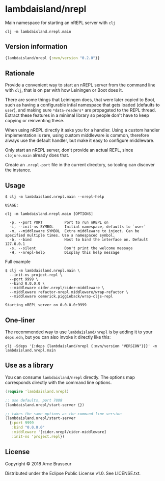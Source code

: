 # lambdaisland/nrepl

Main namespace for starting an nREPL server with `clj`

```
clj -m lambdaisland.nrepl.main
```

## Version information

``` clojure
{lambdaisland/nrepl {:mvn/version "0.2.0"}}
```

## Rationale

Provide a convenient way to start an nREPL server from the command line with
`clj`, that is on par with how Leiningen or Boot does it.

There are some things that Leiningen does, that were later copied to Boot, such
as having a configurable intial namespace that gets loaded (defaults to `user`),
and making sure `*data-readers*` are propagated to the REPL thread. Extract
these features in a minimal library so people don't have to keep copying or
reinventing these.

When using nREPL directly it asks you for a handler. Using a custom handler
implementation is rare, using custom middleware is common, therefore always use
the default handler, but make it easy to configure middleware.

Only start an nREPL server, don't provide an actual REPL, since `clojure.main`
already does that.

Create an `.nrepl-port` file in the current directory, so tooling can discover
the instance.

## Usage

```
$ clj -m lambdaisland.nrepl.main --nrepl-help

USAGE:

clj -m lambdaisland.nrepl.main [OPTIONS]

  -p, --port PORT          Port to run nREPL on
  -i, --init-ns SYMBOL     Initial namespace, defaults to `user`
  -m, --middleware SYMBOL  Extra middleware to inject. Can be specified multiple times. Use a namespaced symbol.
  -b, --bind               Host to bind the interface on. Default 127.0.0.1
  -s, --silent             Don't print the welcome message
  -H, --nrepl-help         Display this help message
```

Full example

```
$ clj -m lambdaisland.nrepl.main \
  --init-ns project.repl \
  --port 9999 \
  --bind 0.0.0.0 \
  --middleware cider.nrepl/cider-middleware \
  --middleware refactor-nrepl.middleware/wrap-refactor \
  --middleware cemerick.piggieback/wrap-cljs-repl

Starting nREPL server on 0.0.0.0:9999
```

## One-liner

The recommended way to use `lambdaisland/nrepl` is by adding it to your `deps.edn`, but you can also invoke it directly like this:

```
clj -Sdeps '{:deps {lambdaisland/nrepl {:mvn/version "VERSION"}}}' -m lambdaisland.nrepl.main
```

## Use as a library

You can consume `lambdaisland/nrepl` directly. The options map corresponds
directly with the command line options.

``` clojure
(require 'lambdaisland.nrepl)

;; use defaults, port 7888
(lambdaisland.nrepl/start-server {})

;; takes the same options as the command line version
(lambdaisland.nrepl/start-server
  {:port 9999
   :bind "0.0.0.0"
   :middleware '[cider.nrepl/cider-middleware]
   :init-ns 'project.repl})
```

## License

Copyright &copy; 2018 Arne Brasseur

Distributed under the Eclipse Public License v1.0. See LICENSE.txt.

